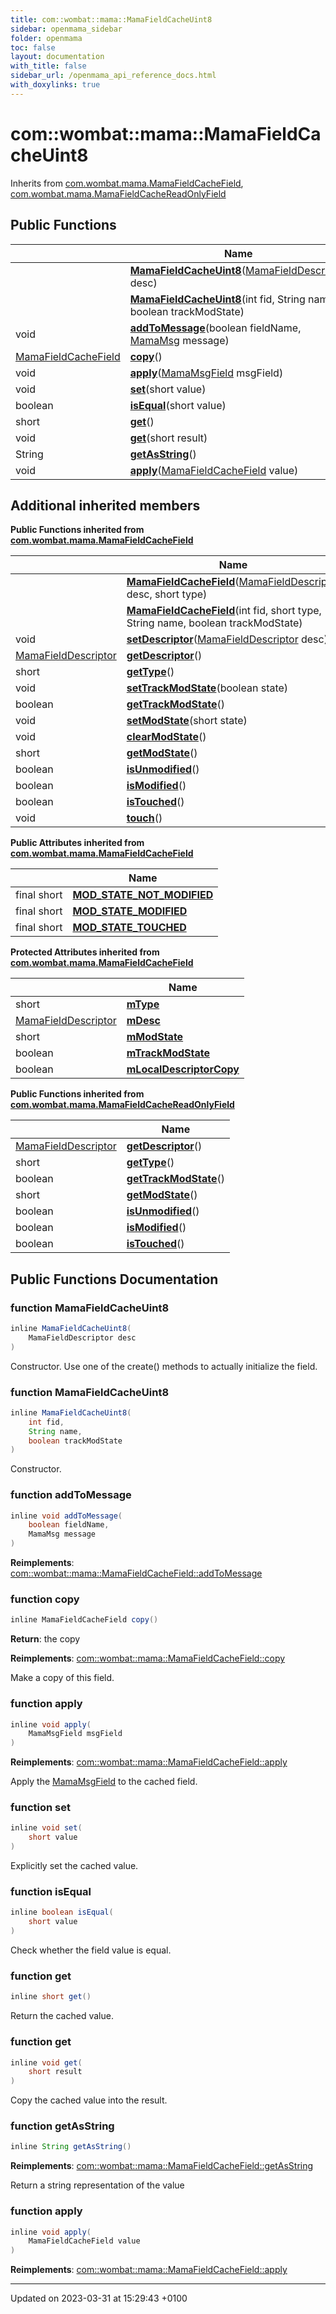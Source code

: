 ```yaml
---
title: com::wombat::mama::MamaFieldCacheUint8
sidebar: openmama_sidebar
folder: openmama
toc: false
layout: documentation
with_title: false
sidebar_url: /openmama_api_reference_docs.html
with_doxylinks: true
---
```


# com::wombat::mama::MamaFieldCacheUint8





Inherits from [com.wombat.mama.MamaFieldCacheField](classcom_1_1wombat_1_1mama_1_1MamaFieldCacheField.html), [com.wombat.mama.MamaFieldCacheReadOnlyField](interfacecom_1_1wombat_1_1mama_1_1MamaFieldCacheReadOnlyField.html)

## Public Functions

|                | Name           |
| -------------- | -------------- |
| | **[MamaFieldCacheUint8](classcom_1_1wombat_1_1mama_1_1MamaFieldCacheUint8.html#function-mamafieldcacheuint8)**([MamaFieldDescriptor](classcom_1_1wombat_1_1mama_1_1MamaFieldDescriptor.html) desc) |
| | **[MamaFieldCacheUint8](classcom_1_1wombat_1_1mama_1_1MamaFieldCacheUint8.html#function-mamafieldcacheuint8)**(int fid, String name, boolean trackModState) |
| void | **[addToMessage](classcom_1_1wombat_1_1mama_1_1MamaFieldCacheUint8.html#function-addtomessage)**(boolean fieldName, [MamaMsg](classcom_1_1wombat_1_1mama_1_1MamaMsg.html) message) |
| [MamaFieldCacheField](classcom_1_1wombat_1_1mama_1_1MamaFieldCacheField.html) | **[copy](classcom_1_1wombat_1_1mama_1_1MamaFieldCacheUint8.html#function-copy)**() |
| void | **[apply](classcom_1_1wombat_1_1mama_1_1MamaFieldCacheUint8.html#function-apply)**([MamaMsgField](classcom_1_1wombat_1_1mama_1_1MamaMsgField.html) msgField) |
| void | **[set](classcom_1_1wombat_1_1mama_1_1MamaFieldCacheUint8.html#function-set)**(short value) |
| boolean | **[isEqual](classcom_1_1wombat_1_1mama_1_1MamaFieldCacheUint8.html#function-isequal)**(short value) |
| short | **[get](classcom_1_1wombat_1_1mama_1_1MamaFieldCacheUint8.html#function-get)**() |
| void | **[get](classcom_1_1wombat_1_1mama_1_1MamaFieldCacheUint8.html#function-get)**(short result) |
| String | **[getAsString](classcom_1_1wombat_1_1mama_1_1MamaFieldCacheUint8.html#function-getasstring)**() |
| void | **[apply](classcom_1_1wombat_1_1mama_1_1MamaFieldCacheUint8.html#function-apply)**([MamaFieldCacheField](classcom_1_1wombat_1_1mama_1_1MamaFieldCacheField.html) value) |

## Additional inherited members

**Public Functions inherited from [com.wombat.mama.MamaFieldCacheField](classcom_1_1wombat_1_1mama_1_1MamaFieldCacheField.html)**

|                | Name           |
| -------------- | -------------- |
| | **[MamaFieldCacheField](classcom_1_1wombat_1_1mama_1_1MamaFieldCacheField.html#function-mamafieldcachefield)**([MamaFieldDescriptor](classcom_1_1wombat_1_1mama_1_1MamaFieldDescriptor.html) desc, short type) |
| | **[MamaFieldCacheField](classcom_1_1wombat_1_1mama_1_1MamaFieldCacheField.html#function-mamafieldcachefield)**(int fid, short type, String name, boolean trackModState) |
| void | **[setDescriptor](classcom_1_1wombat_1_1mama_1_1MamaFieldCacheField.html#function-setdescriptor)**([MamaFieldDescriptor](classcom_1_1wombat_1_1mama_1_1MamaFieldDescriptor.html) desc) |
| [MamaFieldDescriptor](classcom_1_1wombat_1_1mama_1_1MamaFieldDescriptor.html) | **[getDescriptor](classcom_1_1wombat_1_1mama_1_1MamaFieldCacheField.html#function-getdescriptor)**() |
| short | **[getType](classcom_1_1wombat_1_1mama_1_1MamaFieldCacheField.html#function-gettype)**() |
| void | **[setTrackModState](classcom_1_1wombat_1_1mama_1_1MamaFieldCacheField.html#function-settrackmodstate)**(boolean state) |
| boolean | **[getTrackModState](classcom_1_1wombat_1_1mama_1_1MamaFieldCacheField.html#function-gettrackmodstate)**() |
| void | **[setModState](classcom_1_1wombat_1_1mama_1_1MamaFieldCacheField.html#function-setmodstate)**(short state) |
| void | **[clearModState](classcom_1_1wombat_1_1mama_1_1MamaFieldCacheField.html#function-clearmodstate)**() |
| short | **[getModState](classcom_1_1wombat_1_1mama_1_1MamaFieldCacheField.html#function-getmodstate)**() |
| boolean | **[isUnmodified](classcom_1_1wombat_1_1mama_1_1MamaFieldCacheField.html#function-isunmodified)**() |
| boolean | **[isModified](classcom_1_1wombat_1_1mama_1_1MamaFieldCacheField.html#function-ismodified)**() |
| boolean | **[isTouched](classcom_1_1wombat_1_1mama_1_1MamaFieldCacheField.html#function-istouched)**() |
| void | **[touch](classcom_1_1wombat_1_1mama_1_1MamaFieldCacheField.html#function-touch)**() |

**Public Attributes inherited from [com.wombat.mama.MamaFieldCacheField](classcom_1_1wombat_1_1mama_1_1MamaFieldCacheField.html)**

|                | Name           |
| -------------- | -------------- |
| final short | **[MOD_STATE_NOT_MODIFIED](classcom_1_1wombat_1_1mama_1_1MamaFieldCacheField.html#variable-mod-state-not-modified)**  |
| final short | **[MOD_STATE_MODIFIED](classcom_1_1wombat_1_1mama_1_1MamaFieldCacheField.html#variable-mod-state-modified)**  |
| final short | **[MOD_STATE_TOUCHED](classcom_1_1wombat_1_1mama_1_1MamaFieldCacheField.html#variable-mod-state-touched)**  |

**Protected Attributes inherited from [com.wombat.mama.MamaFieldCacheField](classcom_1_1wombat_1_1mama_1_1MamaFieldCacheField.html)**

|                | Name           |
| -------------- | -------------- |
| short | **[mType](classcom_1_1wombat_1_1mama_1_1MamaFieldCacheField.html#variable-mtype)**  |
| [MamaFieldDescriptor](classcom_1_1wombat_1_1mama_1_1MamaFieldDescriptor.html) | **[mDesc](classcom_1_1wombat_1_1mama_1_1MamaFieldCacheField.html#variable-mdesc)**  |
| short | **[mModState](classcom_1_1wombat_1_1mama_1_1MamaFieldCacheField.html#variable-mmodstate)**  |
| boolean | **[mTrackModState](classcom_1_1wombat_1_1mama_1_1MamaFieldCacheField.html#variable-mtrackmodstate)**  |
| boolean | **[mLocalDescriptorCopy](classcom_1_1wombat_1_1mama_1_1MamaFieldCacheField.html#variable-mlocaldescriptorcopy)**  |

**Public Functions inherited from [com.wombat.mama.MamaFieldCacheReadOnlyField](interfacecom_1_1wombat_1_1mama_1_1MamaFieldCacheReadOnlyField.html)**

|                | Name           |
| -------------- | -------------- |
| [MamaFieldDescriptor](classcom_1_1wombat_1_1mama_1_1MamaFieldDescriptor.html) | **[getDescriptor](interfacecom_1_1wombat_1_1mama_1_1MamaFieldCacheReadOnlyField.html#function-getdescriptor)**() |
| short | **[getType](interfacecom_1_1wombat_1_1mama_1_1MamaFieldCacheReadOnlyField.html#function-gettype)**() |
| boolean | **[getTrackModState](interfacecom_1_1wombat_1_1mama_1_1MamaFieldCacheReadOnlyField.html#function-gettrackmodstate)**() |
| short | **[getModState](interfacecom_1_1wombat_1_1mama_1_1MamaFieldCacheReadOnlyField.html#function-getmodstate)**() |
| boolean | **[isUnmodified](interfacecom_1_1wombat_1_1mama_1_1MamaFieldCacheReadOnlyField.html#function-isunmodified)**() |
| boolean | **[isModified](interfacecom_1_1wombat_1_1mama_1_1MamaFieldCacheReadOnlyField.html#function-ismodified)**() |
| boolean | **[isTouched](interfacecom_1_1wombat_1_1mama_1_1MamaFieldCacheReadOnlyField.html#function-istouched)**() |


## Public Functions Documentation

### function MamaFieldCacheUint8

```java
inline MamaFieldCacheUint8(
    MamaFieldDescriptor desc
)
```


Constructor. Use one of the create() methods to actually initialize the field. 


### function MamaFieldCacheUint8

```java
inline MamaFieldCacheUint8(
    int fid,
    String name,
    boolean trackModState
)
```


Constructor. 


### function addToMessage

```java
inline void addToMessage(
    boolean fieldName,
    MamaMsg message
)
```


**Reimplements**: [com::wombat::mama::MamaFieldCacheField::addToMessage](classcom_1_1wombat_1_1mama_1_1MamaFieldCacheField.html#function-addtomessage)


### function copy

```java
inline MamaFieldCacheField copy()
```


**Return**: the copy 

**Reimplements**: [com::wombat::mama::MamaFieldCacheField::copy](classcom_1_1wombat_1_1mama_1_1MamaFieldCacheField.html#function-copy)


Make a copy of this field.


### function apply

```java
inline void apply(
    MamaMsgField msgField
)
```


**Reimplements**: [com::wombat::mama::MamaFieldCacheField::apply](classcom_1_1wombat_1_1mama_1_1MamaFieldCacheField.html#function-apply)


Apply the [MamaMsgField](classcom_1_1wombat_1_1mama_1_1MamaMsgField.html) to the cached field. 


### function set

```java
inline void set(
    short value
)
```


Explicitly set the cached value. 


### function isEqual

```java
inline boolean isEqual(
    short value
)
```


Check whether the field value is equal. 


### function get

```java
inline short get()
```


Return the cached value. 


### function get

```java
inline void get(
    short result
)
```


Copy the cached value into the result. 


### function getAsString

```java
inline String getAsString()
```


**Reimplements**: [com::wombat::mama::MamaFieldCacheField::getAsString](classcom_1_1wombat_1_1mama_1_1MamaFieldCacheField.html#function-getasstring)


Return a string representation of the value 


### function apply

```java
inline void apply(
    MamaFieldCacheField value
)
```


**Reimplements**: [com::wombat::mama::MamaFieldCacheField::apply](classcom_1_1wombat_1_1mama_1_1MamaFieldCacheField.html#function-apply)


-------------------------------

Updated on 2023-03-31 at 15:29:43 +0100